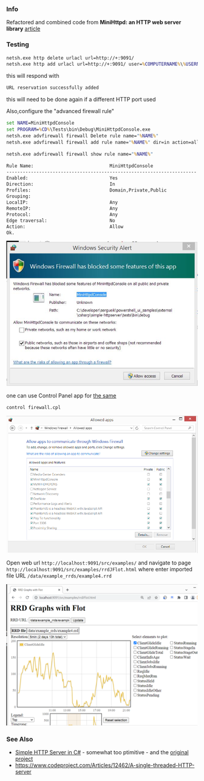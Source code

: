 ### Info


Refactored and combined code from __MiniHttpd: an HTTP web server library__ [article](https://www.codeproject.com/Articles/11342/MiniHttpd-an-HTTP-web-server-library)

### Testing
```cmd
netsh.exe http delete urlacl url=http://+:9091/
netsh.exe http add urlacl url=http://+:9091/ user=%COMPUTERNAME%\%USERNAME%
```
this will respond with
```sh
URL reservation successfully added
```
this will need to be done again  if a different HTTP port used

Also,configure the "advanced firewall rule"
```cmd
set NAME=MiniHttpdConsole
set PROGRAM=%CD%\Tests\bin\Debug\MiniHttpdConsole.exe
netsh.exe advfirewall firewall Delete rule name="%NAME%"
netsh.exe advfirewall firewall add rule name="%NAME%" dir=in action=allow program="C:\Program Files (x86)\Google\Chrome\Application\chrome.exe" enable=yes
```
```cmd
netsh.exe advfirewall firewall show rule name="%NAME%"
```
```text
Rule Name:                            MiniHttpdConsole
----------------------------------------------------------------------
Enabled:                              Yes
Direction:                            In
Profiles:                             Domain,Private,Public
Grouping:
LocalIP:                              Any
RemoteIP:                             Any
Protocol:                             Any
Edge traversal:                       No
Action:                               Allow
Ok.

```

![Firewall Rule Dialog](https://github.com/sergueik/powershell_samples/blob/master/external/csharp/simple-httpserver/screenshots/firewall-capture.jpg)

one can use Control Panel app for [the same](https://www.tenforums.com/tutorials/70903-add-remove-allowed-apps-through-windows-firewall-windows-10-a.html)
```cmd
control firewall.cpl
```

![Control Panel Rule Information](https://github.com/sergueik/powershell_samples/blob/master/external/csharp/simple-httpserver/screenshots/control_panel_capture.png)

Open web url `http://localhost:9091/src/examples/` and navigate to page `http://localhost:9091/src/examples/rrdJFlot.html` where enter imported file URL
`/data/example_rrds/example4.rrd`

![Web Page](https://github.com/sergueik/powershell_samples/blob/master/external/csharp/simple-httpserver/screenshots/page_capture.png)

### See Also
  * [Simple HTTP Server in C#](https://www.codeproject.com/Articles/137979/Simple-HTTP-Server-in-C) - somewhat too ptimitive - and the [original project](https://github.com/jeske/SimpleHttpServer)
  * https://www.codeproject.com/Articles/12462/A-single-threaded-HTTP-server

